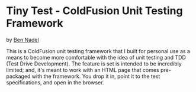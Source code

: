 
# Tiny Test - ColdFusion Unit Testing Framework

by [Ben Nadel][1]

This is a ColdFusion unit testing framework that I built for personal use as a means to
become more comfortable with the idea of unit testing and TDD (Test Drive Development).
The feature is set is intended to be incredibly limited; and, it's meant to work with an
HTML page that comes pre-packaged with the framework. You drop it in, point it to the 
test specifications, and open in the browser.


[1]: http://www.bennadel.com